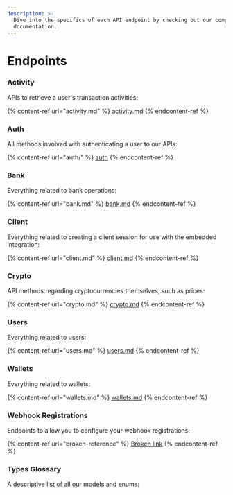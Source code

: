 ```yaml
---
description: >-
  Dive into the specifics of each API endpoint by checking out our complete
  documentation.
---
```


# Endpoints

### Activity

APIs to retrieve a user's transaction activities:

{% content-ref url="activity.md" %}
[activity.md](activity.md)
{% endcontent-ref %}

### Auth

All methods involved with authenticating a user to our APIs:

{% content-ref url="auth/" %}
[auth](auth/)
{% endcontent-ref %}

### Bank

Everything related to bank operations:

{% content-ref url="bank.md" %}
[bank.md](bank.md)
{% endcontent-ref %}

### Client

Everything related to creating a client session for use with the embedded integration:

{% content-ref url="client.md" %}
[client.md](client.md)
{% endcontent-ref %}

### Crypto

API methods regarding cryptocurrencies themselves, such as prices:

{% content-ref url="crypto.md" %}
[crypto.md](crypto.md)
{% endcontent-ref %}

### Users

Everything related to users:

{% content-ref url="users.md" %}
[users.md](users.md)
{% endcontent-ref %}

### Wallets

Everything related to wallets:

{% content-ref url="wallets.md" %}
[wallets.md](wallets.md)
{% endcontent-ref %}

### Webhook Registrations

Endpoints to allow you to configure your webhook registrations:

{% content-ref url="broken-reference" %}
[Broken link](broken-reference)
{% endcontent-ref %}

### Types Glossary

A descriptive list of all our models and enums:
